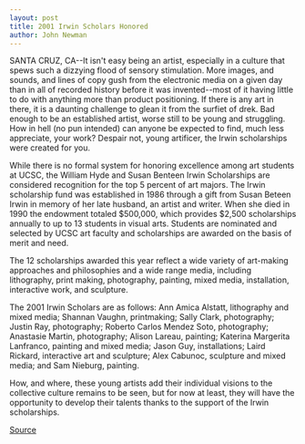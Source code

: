 ```yaml
---
layout: post
title: 2001 Irwin Scholars Honored
author: John Newman
---
```


SANTA CRUZ, CA--It isn't easy being an artist, especially in a culture that spews such a dizzying flood of sensory stimulation. More images, and sounds, and lines of copy gush from the electronic media on a given day than in all of recorded history before it was invented--most of it having little to do with anything more than product positioning. If there is any art in there, it is a daunting challenge to glean it from the surfiet of drek. Bad enough to be an established artist, worse still to be young and struggling. How in hell (no pun intended) can anyone be expected to find, much less appreciate, your work? Despair not, young artificer, the Irwin scholarships were created for you.

While there is no formal system for honoring excellence among art students at UCSC, the William Hyde and Susan Benteen Irwin Scholarships are considered recognition for the top 5 percent of art majors. The Irwin scholarship fund was established in 1986 through a gift from Susan Beteen Irwin in memory of her late husband, an artist and writer. When she died in 1990 the endowment totaled $500,000, which provides $2,500 scholarships annually to up to 13 students in visual arts. Students are nominated and selected by UCSC art faculty and scholarships are awarded on the basis of merit and need.

The 12 scholarships awarded this year reflect a wide variety of art-making approaches and philosophies and a wide range media, including lithography, print making, photography, painting, mixed media, installation, interactive work, and sculpture.

The 2001 Irwin Scholars are as follows: Ann Amica Alstatt, lithography and mixed media; Shannan Vaughn, printmaking; Sally Clark, photography; Justin Ray, photography; Roberto Carlos Mendez Soto, photography; Anastasie Martin, photography; Alison Lareau, painting; Katerina Margerita Lanfranco, painting and mixed media; Jason Guy, installations; Laird Rickard, interactive art and sculpture; Alex Cabunoc, sculpture and mixed media; and Sam Nieburg, painting.

How, and where, these young artists add their individual visions to the collective culture remains to be seen, but for now at least, they will have the opportunity to develop their talents thanks to the support of the Irwin scholarships.

[Source](http://www1.ucsc.edu/news_events/press_releases/archive/00-01/05-01/irwin_scholars.html "Permalink to UCSC Press Release: Irwin scholars")
